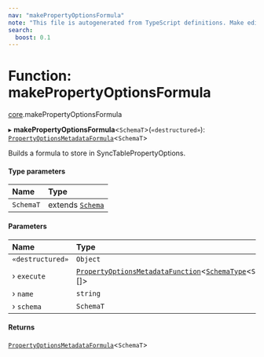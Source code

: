 ```yaml
---
nav: "makePropertyOptionsFormula"
note: "This file is autogenerated from TypeScript definitions. Make edits to the comments in the TypeScript file and then run `make docs` to regenerate this file."
search:
  boost: 0.1
---
```

# Function: makePropertyOptionsFormula

[core](../modules/core.md).makePropertyOptionsFormula

▸ **makePropertyOptionsFormula**<`SchemaT`\>(`«destructured»`): [`PropertyOptionsMetadataFormula`](../types/core.PropertyOptionsMetadataFormula.md)<`SchemaT`\>

Builds a formula to store in SyncTablePropertyOptions.

#### Type parameters

| Name | Type |
| :------ | :------ |
| `SchemaT` | extends [`Schema`](../types/core.Schema.md) |

#### Parameters

| Name | Type |
| :------ | :------ |
| `«destructured»` | `Object` |
| › `execute` | [`PropertyOptionsMetadataFunction`](../types/core.PropertyOptionsMetadataFunction.md)<[`SchemaType`](../types/core.SchemaType.md)<`SchemaT`\>[]\> |
| › `name` | `string` |
| › `schema` | `SchemaT` |

#### Returns

[`PropertyOptionsMetadataFormula`](../types/core.PropertyOptionsMetadataFormula.md)<`SchemaT`\>
